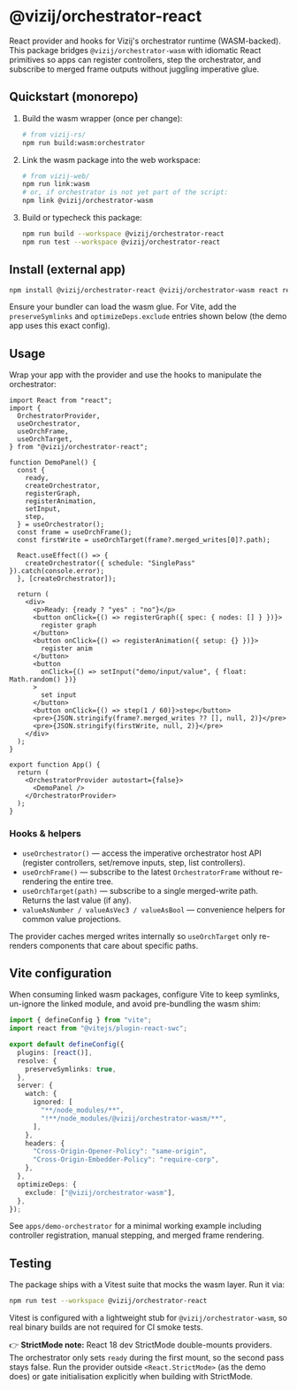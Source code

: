 # @vizij/orchestrator-react

React provider and hooks for Vizij's orchestrator runtime (WASM-backed). This package bridges
`@vizij/orchestrator-wasm` with idiomatic React primitives so apps can register controllers,
step the orchestrator, and subscribe to merged frame outputs without juggling imperative glue.

## Quickstart (monorepo)

1. Build the wasm wrapper (once per change):
   ```bash
   # from vizij-rs/
   npm run build:wasm:orchestrator
   ```
2. Link the wasm package into the web workspace:
   ```bash
   # from vizij-web/
   npm run link:wasm
   # or, if orchestrator is not yet part of the script:
   npm link @vizij/orchestrator-wasm
   ```
3. Build or typecheck this package:
   ```bash
   npm run build --workspace @vizij/orchestrator-react
   npm run test --workspace @vizij/orchestrator-react
   ```

## Install (external app)

```bash
npm install @vizij/orchestrator-react @vizij/orchestrator-wasm react react-dom
```

Ensure your bundler can load the wasm glue. For Vite, add the `preserveSymlinks` and
`optimizeDeps.exclude` entries shown below (the demo app uses this exact config).

## Usage

Wrap your app with the provider and use the hooks to manipulate the orchestrator:

```tsx
import React from "react";
import {
  OrchestratorProvider,
  useOrchestrator,
  useOrchFrame,
  useOrchTarget,
} from "@vizij/orchestrator-react";

function DemoPanel() {
  const {
    ready,
    createOrchestrator,
    registerGraph,
    registerAnimation,
    setInput,
    step,
  } = useOrchestrator();
  const frame = useOrchFrame();
  const firstWrite = useOrchTarget(frame?.merged_writes[0]?.path);

  React.useEffect(() => {
    createOrchestrator({ schedule: "SinglePass" }).catch(console.error);
  }, [createOrchestrator]);

  return (
    <div>
      <p>Ready: {ready ? "yes" : "no"}</p>
      <button onClick={() => registerGraph({ spec: { nodes: [] } })}>
        register graph
      </button>
      <button onClick={() => registerAnimation({ setup: {} })}>
        register anim
      </button>
      <button
        onClick={() => setInput("demo/input/value", { float: Math.random() })}
      >
        set input
      </button>
      <button onClick={() => step(1 / 60)}>step</button>
      <pre>{JSON.stringify(frame?.merged_writes ?? [], null, 2)}</pre>
      <pre>{JSON.stringify(firstWrite, null, 2)}</pre>
    </div>
  );
}

export function App() {
  return (
    <OrchestratorProvider autostart={false}>
      <DemoPanel />
    </OrchestratorProvider>
  );
}
```

### Hooks & helpers

- `useOrchestrator()` — access the imperative orchestrator host API (register controllers, set/remove inputs, step, list controllers).
- `useOrchFrame()` — subscribe to the latest `OrchestratorFrame` without re-rendering the entire tree.
- `useOrchTarget(path)` — subscribe to a single merged-write path. Returns the last value (if any).
- `valueAsNumber / valueAsVec3 / valueAsBool` — convenience helpers for common value projections.

The provider caches merged writes internally so `useOrchTarget` only re-renders components that
care about specific paths.

## Vite configuration

When consuming linked wasm packages, configure Vite to keep symlinks, un-ignore the linked
module, and avoid pre-bundling the wasm shim:

```ts
import { defineConfig } from "vite";
import react from "@vitejs/plugin-react-swc";

export default defineConfig({
  plugins: [react()],
  resolve: {
    preserveSymlinks: true,
  },
  server: {
    watch: {
      ignored: [
        "**/node_modules/**",
        "!**/node_modules/@vizij/orchestrator-wasm/**",
      ],
    },
    headers: {
      "Cross-Origin-Opener-Policy": "same-origin",
      "Cross-Origin-Embedder-Policy": "require-corp",
    },
  },
  optimizeDeps: {
    exclude: ["@vizij/orchestrator-wasm"],
  },
});
```

See `apps/demo-orchestrator` for a minimal working example including controller
registration, manual stepping, and merged frame rendering.

## Testing

The package ships with a Vitest suite that mocks the wasm layer. Run it via:

```bash
npm run test --workspace @vizij/orchestrator-react
```

Vitest is configured with a lightweight stub for `@vizij/orchestrator-wasm`, so real
binary builds are not required for CI smoke tests.

👉 **StrictMode note:** React 18 dev StrictMode double-mounts providers. The orchestrator
only sets `ready` during the first mount, so the second pass stays false. Run the provider
outside `<React.StrictMode>` (as the demo does) or gate initialisation explicitly when building
with StrictMode.
